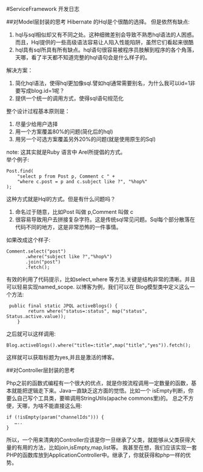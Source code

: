 <link rel="stylesheet" href="http://yandex.st/highlightjs/6.2/styles/googlecode.min.css">

<script src="http://code.jquery.com/jquery-1.7.2.min.js"></script>
<script src="http://yandex.st/highlightjs/6.2/highlight.min.js"></script>

<script>hljs.initHighlightingOnLoad();</script>


<script type="text/javascript">
 $(document).ready(function(){
      $("h2,h3,h4,h5,h6").each(function(i,item){
          $(item).attr("id","wow"+i);
          $("#category").append("<li><a href=\"#wow"+i+"\">"+$(this).text()+"</a></li>");
      });     
 });
</script> 



<style>
pre code {
  break-word: break-all;
  word-wrap: break-word;
}
</style>

#ServiceFramework 开发日志

##对Model层封装的思考
Hibernate 的Hql是个很酷的选择。
但是依然有缺点:

1. hql与sql相似却又有不同之处。这种细微差别会导致不熟悉hql语法的人困惑。而且，Hql提供的一些高级语法容易让人陷入性能陷阱，虽然它们看起来很酷
2. hql具有sql所具有所有缺点。hql语句很容易被程序员肢解到程序的各个角落，天哪，看了半天都不知道完整的hql语句会是什么样子的。

解决方案：

1. 简化hql语法，使得hql更加像sql.譬如hql通常需要别名，为什么我可以id=1非要写成blog.id=1呢？
2. 提供一个统一的调用方式，使得sql语句规范化

整个设计过程基本原则是：

1. 尽量少给用户选择
2. 用一个方案覆盖80%的问题(简化后的hql)
3. 用另一个可选方案覆盖另外20%的问题(就是使用原生的Sql)


note: 这其实就是Ruby 语言中 Arel所提倡的方式。   
举个例子:  

```
Post.find(
    "select p from Post p, Comment c " +
    "where c.post = p and c.subject like ?", "%hop%"
);
```

这种方式就是Hql的方式。但是有什么问题吗？

1. 命名过于随意，比如Post 叫做 p,Comment 叫做 c
2. 很容易导致用户去拼接复杂字符。这是传统sql常见问题。Sql每个部分散落在代码不同的地方，这是非常恐怖的一件事情。

如果改成这个样子:   


```
Comment.select("post")
       .where("subject like ?","%hop%")
       .join("post")
       .fetch();
```

有效的利用了代码提示，比如select,where 等方法.关键是结构非常的清晰。并且可以轻易实现named_scope.
以博客为例，我们可以在 Blog模型类中定义这么一个方法:

```
 public final static JPQL activeBlogs() {
        return where("status=:status", map("status", Status.active.value));
    }
```

之后就可以这样调用:     

```
Blog.activeBlogs().where("title=:title",map("title","yes")).fetch();
```
这样就可以获取标题为yes,并且是激活的博客。


##对Controller层封装的思考

Php之前的函数式编程有一个很大的优点，就是你按流程调用一定数量的函数，基本就能把逻辑走下来。Java一直缺乏这方面的觉悟。比如一个 isEmpty判断，你要么自己写个工具类，要嘛调用StringUtils(apache commons里)的。
总之不方便，天哪，为啥不能直接这么用:

```
if (!isEmpty(param("channelIds"))) {
   …..
}
```
所以，一个用来清爽的Controller应该是你一旦继承了父类，就能够从父类获得大量的有用的方法，比如join,isEmpty,map,list等。
我甚至在想，我们应该实现一套PHP的函数库放到ApplicationController中。继承了，你就获得和php一样的优势。
